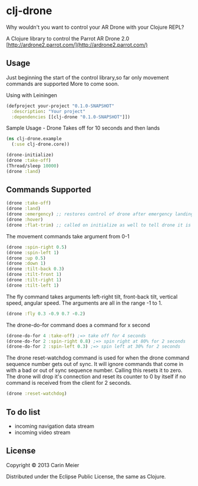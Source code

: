 # clj-drone

Why wouldn't you want to control your AR Drone with your Clojure REPL?

A Clojure library to control the Parrot AR Drone 2.0 [http://ardrone2.parrot.com/](http://ardrone2.parrot.com/)

## Usage

Just beginning the start of the control library,so far only movement
commands are supported
More to come soon.

Using with Leiningen
```clojure
(defproject your-project "0.1.0-SNAPSHOT"
  :description: "Your project"
  :dependencies [[clj-drone "0.1.0-SNAPSHOT"]])
````

Sample Usage - Drone Takes off for 10 seconds and then lands

```clojure
(ns clj-drone.example
  (:use clj-drone.core))

(drone-initialize)
(drone :take-off)
(Thread/sleep 10000)
(drone :land)
```

## Commands Supported

```clojure
(drone :take-off)
(drone :land)
(drone :emergency) ;; restores control of drone after emergency landing
(drone :hover)
(drone :flat-trim) ;; called on initialize as well to tell drone it is flat on the ground
```

The movement commands take argument from 0-1

```clojure
(drone :spin-right 0.5)
(drone :spin-left 1)
(drone :up 0.5)
(drone :down 1)
(drone :tilt-back 0.3)
(drone :tilt-front 1)
(drone :tilt-right 1)
(drone :tilt-left 1)
```

The fly command takes arguments left-right tilt, front-back tilt,
vertical speed, angular speed.  The arguments are all in the range -1
to 1.

```clojure
(drone :fly 0.3 -0.9 0.7 -0.2)
```

The drone-do-for command does a command for x second

```clojure
(drone-do-for 4 :take-off) ;=> take off for 4 seconds
(drone-do-for 2 :spin-right 0.8) ;=> spin right at 80% for 2 seconds
(drone-do-for 2 :spin-left 0.3) ;=> spin left at 30% for 2 seconds
```
The drone reset-watchdog command is used for when the drone command sequence
number gets out of sync.  It will ignore commands that come in with a bad or out of sync sequence number.  Calling this resets it to zero.  The drone will drop it's connection and reset its counter to 0 by itself if no command is received from the client for 2 seconds.
````clojure
(drone :reset-watchdog)
````

## To do list
- incoming navigation data stream
- incoming video stream

## License

Copyright © 2013 Carin Meier

Distributed under the Eclipse Public License, the same as Clojure.
